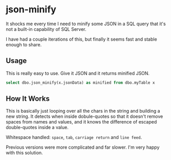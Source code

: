# json-minify

It shocks me every time I need to minify some JSON in a SQL query that it's not a built-in capability of SQL Server.

I have had a couple iterations of this, but finally it seems fast and stable enough to share.

## Usage

This is really easy to use. Give it JSON and it returns minified JSON. 

```SQL
select dbo.json_minify(x.jsonData) as minified from dbo.myTable x
```

## How It Works

This is basically just looping over all the chars in the string and building a new string. It detects when inside dobule-quotes so that it doesn't remove spaces from names and values, and it knows the difference of escaped double-quotes inside a value.

Whitespace handled: `space`, `tab`, `carriage return` and `line feed`.

Previous versions were more complicated and far slower. I'm very happy with this solution.
